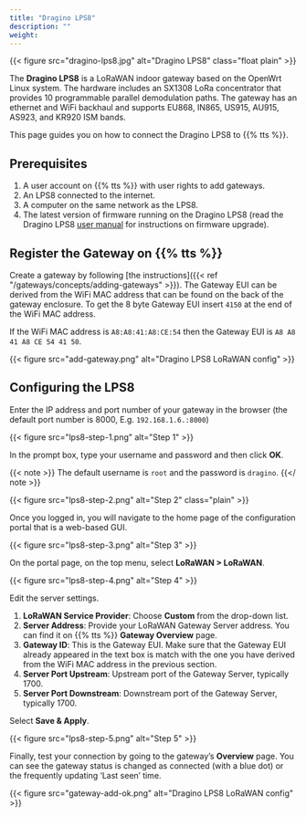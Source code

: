 ```yaml
---
title: "Dragino LPS8"
description: ""
weight: 
---
```


{{< figure src="dragino-lps8.jpg" alt="Dragino LPS8" class="float plain" >}}

The **Dragino LPS8** is a LoRaWAN indoor gateway based on the OpenWrt Linux system. The hardware includes an SX1308 LoRa concentrator that provides 10 programmable parallel demodulation paths. The gateway has an ethernet and WiFi backhaul and supports EU868, IN865, US915, AU915, AS923, and KR920 ISM bands.

<!--more-->

This page guides you on how to connect the Dragino LPS8 to {{% tts %}}.

## Prerequisites

1. A user account on {{% tts %}} with user rights to add gateways.
2. An LPS8 connected to the internet.
3. A computer on the same network as the LPS8.
4. The latest version of firmware running on the Dragino LPS8 (read the Dragino LPS8 [user manual](https://www.dragino.com/downloads/downloads/LoRa_Gateway/LPS8/LPS8_LoRaWAN_Gateway_User_Manual_v1.2.0.pdf) for instructions on firmware upgrade).

## Register the Gateway on {{% tts %}}

Create a gateway by following [the instructions]({{< ref "/gateways/concepts/adding-gateways" >}}). The Gateway EUI can be derived from the WiFi MAC address that can be found on the back of the gateway enclosure. To get the 8 byte Gateway EUI insert `4150` at the end of the WiFi MAC address.
 
If the WiFi MAC address is `A8:A8:41:A8:CE:54` then the Gateway EUI is `A8 A8 41 A8 CE 54 41 50`.

{{< figure src="add-gateway.png" alt="Dragino LPS8 LoRaWAN config" >}}

## Configuring the LPS8

Enter the IP address and port number of your gateway in the browser (the default port number is 8000, E.g. `192.168.1.6.:8000`)

{{< figure src="lps8-step-1.png" alt="Step 1" >}}

In the prompt box, type your username and password and then click **OK**.

{{< note >}} The default username is `root` and the password is `dragino`. {{</ note >}}

{{< figure src="lps8-step-2.png" alt="Step 2" class="plain" >}}

Once you logged in, you will navigate to the home page of the configuration portal that is a web-based GUI.

{{< figure src="lps8-step-3.png" alt="Step 3" >}}

On the portal page, on the top menu, select **LoRaWAN > LoRaWAN**.

{{< figure src="lps8-step-4.png" alt="Step 4" >}}

Edit the server settings.

1. **LoRaWAN Service Provider**: Choose **Custom** from the drop-down list.
2. **Server Address**: Provide your LoRaWAN Gateway Server address. You can find it on {{% tts %}} **Gateway Overview** page.
3. **Gateway ID**: This is the Gateway EUI. Make sure that the Gateway EUI already appeared in the text box is match with the one you have derived from the WiFi MAC address in the previous section.
4. **Server Port Upstream**: Upstream port of the Gateway Server, typically 1700.
5. **Server Port Downstream**: Downstream port of the Gateway Server, typically 1700.

Select **Save & Apply**.

{{< figure src="lps8-step-5.png" alt="Step 5" >}}

Finally, test your connection by going to the gateway’s **Overview** page. You can see the gateway status is changed as connected (with a blue dot) or the frequently updating ‘Last seen’ time.

{{< figure src="gateway-add-ok.png" alt="Dragino LPS8 LoRaWAN config" >}}
